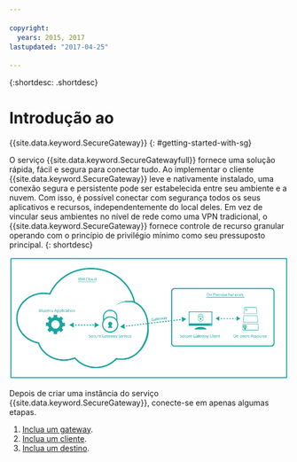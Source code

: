 ```yaml
---

copyright:
  years: 2015, 2017
lastupdated: "2017-04-25"

---
```

{:shortdesc: .shortdesc}

# Introdução ao
{{site.data.keyword.SecureGateway}}
{: #getting-started-with-sg}

O serviço {{site.data.keyword.SecureGatewayfull}} fornece uma solução rápida, fácil e segura para conectar tudo.  Ao implementar o cliente {{site.data.keyword.SecureGateway}} leve e nativamente instalado, uma conexão segura e persistente pode ser estabelecida entre seu ambiente e a nuvem. Com isso, é possível conectar com segurança todos os seus aplicativos e recursos, independentemente do local deles. Em vez de vincular seus ambientes no nível de rede como uma VPN tradicional, o {{site.data.keyword.SecureGateway}} fornece controle de recurso granular operando com o princípio de privilégio mínimo como seu pressuposto principal.
{: shortdesc}

![Arquitetura do {{site.data.keyword.SecureGateway}}](./images/diagramSGW.png?raw=true "Arquitetura do {{site.data.keyword.SecureGateway}}")

Depois de criar uma instância do serviço {{site.data.keyword.SecureGateway}}, conecte-se em apenas algumas etapas.

1. [Inclua um gateway](./securegateway_gateway.html).
2. [Inclua um cliente](./securegateway_client.html).
3. [Inclua um destino](./securegateway_destination.html).
